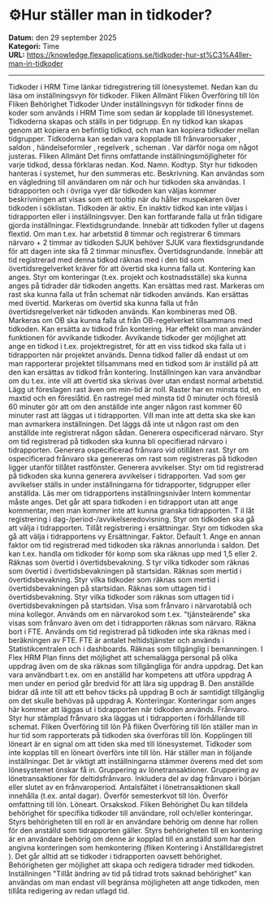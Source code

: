 # ⚙️Hur ställer man in tidkoder?

**Datum:** den 29 september 2025  
**Kategori:** Time  
**URL:** https://knowledge.flexapplications.se/tidkoder-hur-st%C3%A4ller-man-in-tidkoder

---

Tidkoder i HRM Time länkar tidregistrering till lönesystemet. Nedan kan du läsa om inställningsvyn för tidkoder.
Fliken Allmänt
Fliken Överföring till lön
Fliken Behörighet
Tidkoder
Under inställningsvyn för tidkoder finns de koder som används i HRM Time som sedan är kopplade till lönesystemet. Tidkoderna skapas och ställs in per tidgrupp.
En ny tidkod kan skapas genom att kopiera en befintlig tidkod, och man kan kopiera tidkoder mellan tidgrupper.
Tidkoderna kan sedan vara kopplade till
frånvaroorsaker
,
saldon
,
händelseformler
,
regelverk
,
scheman
. Var därför noga om något justeras.
Fliken Allmänt
Det finns omfattande inställningsmöjligheter för varje tidkod, dessa förklaras nedan.
Kod.
Namn.
Kodtyp.
Styr hur tidkoden hanteras i systemet, hur den summeras etc.
Beskrivning.
Kan användas som en vägledning till användaren om när och hur tidkoden ska användas. I tidrapporten och i övriga vyer där tidkoden kan väljas kommer beskrivningen att visas som ett tooltip när du håller muspekaren över tidkoden i söklistan.
Tidkoden är aktiv.
En inaktiv tidkod kan inte väljas i tidrapporten eller i inställningsvyer. Den kan fortfarande falla ut från tidigare gjorda inställningar.
Flextidsgrundande.
Innebär att tidkoden fyller ut dagens flextid. Om man t.ex. har arbetstid 8 timmar och registrerar 6 timmars närvaro + 2 timmar av tidkoden SJUK behöver SJUK vara flextidsgrundande för att dagen inte ska få 2 timmar minusflex.
Övertidsgrundande.
Innebär att tid registrerad med denna tidkod räknas med i den tid som övertidsregelverket kräver för att övertid ska kunna falla ut.
Kontering kan anges.
Styr om konteringar (t.ex. projekt och kostnadsställe) ska kunna anges på tidrader där tidkoden angetts.
Kan ersättas med rast.
Markeras om rast ska kunna falla ut från schemat när tidkoden används.
Kan ersättas med övertid.
Markeras om övertid ska kunna falla ut från övertidsregelverket när tidkoden används.
Kan kombineras med OB.
Markeras om OB ska kunna falla ut från OB-regelverket tillsammans med tidkoden.
Kan ersätta av tidkod från kontering.
Har effekt om man använder funktionen för avvikande tidkoder. Avvikande tidkoder ger möjlighet att ange en tidkod i t.ex. projektregistret, för att en viss tidkod ska falla ut i tidrapporten när projektet används. Denna tidkod faller då endast ut om man rapporterar projektet tillsammans med en tidkod som är inställd på att den kan ersättas av tidkod från kontering.
Inställningen kan vara användbar om du t.ex. inte vill att övertid ska skrivas över utan endast normal arbetstid.
Lägg ut föreslagen rast även om min-tid är noll.
Raster har en minsta tid, en maxtid och en föreslåtid. En rastregel med minsta tid 0 minuter och föreslå 60 minuter gör att om den anställde inte anger någon rast kommer 60 minuter rast att läggas ut i tidrapporten. Vill man inte att detta ska ske kan man avmarkera inställningen. Det läggs då inte ut någon rast om den anställde inte registrerat någon sådan.
Generera ospecificerad närvaro.
Styr om tid registrerad på tidkoden ska kunna bli opecifierad närvaro i tidrapporten.
Generera ospecificerad frånvaro vid otillåten rast.
Styr om ospecificerad frånvaro ska genereras om rast som registreras på tidkoden ligger utanför tillåtet rastfönster.
Generera avvikelser.
Styr om tid registrerad på tidkoden ska kunna generera avvikelser i tidrapporten. Vad som ger avvikelser ställs in under inställningarna för tidrapporter, tidgrupper eller anställda.
Läs mer om tidrapportens inställningsnivåer
Intern kommentar måste anges.
Det går att spara tidkoden i en tidrapport utan att ange kommentar, men man kommer inte att kunna granska tidrapporten.
T
il
låt registrering i dag-/period-/avvikelseredovisning.
Styr om tidkoden ska gå att välja i tidrapporten.
Tillåt registrering i ersättningar.
Styr om tidkoden ska gå att välja i tidrapportens vy Ersättningar.
Faktor.
Default 1. Ange en annan faktor om tid registrerad med tidkoden ska räknas annorlunda i saldon. Det kan t.ex. handla om tidkoder för komp som ska räknas upp med 1,5 eller 2.
Räknas som övertid i övertidsbevakning.
S
tyr vilka tidkoder som räknas som övertid i övertidsbevakningen på startsidan.
Räknas som mertid i övertidsbevakning.
Styr vilka tidkoder som räknas som mertid i övertidsbevakningen på startsidan.
Räknas som uttagen tid i övertidsbevakning.
Styr vilka tidkoder som räknas som uttagen tid i övertidsbevakningen på startsidan.
Visa som frånvaro i närvarotablå och mina kollegor.
Används om en närvarokod som t.ex. "tjänsteärende" ska visas som frånvaro även om det i tidrapporten räknas som närvaro.
Räkna bort i FTE.
Används om tid registrerad på tidkoden inte ska räknas med i beräkningen av FTE.
FTE är antalet heltidstjänster och används i Statistikcentralen och i dashboards.
Räknas som tillgänglig i bemanningen.
I Flex HRM Plan finns det möjlighet att schemalägga personal på olika uppdrag även om de ska räknas som tillgängliga för andra uppdrag. Det kan vara användbart t.ex. om en anställd har kompetens att utföra uppdrag A men under en period går bredvid för att lära sig uppdrag B. Den anställde bidrar då inte till att ett behov täcks på uppdrag B och är samtidigt tillgänglig om det skulle behövas på uppdrag A.
Konteringar.
Konteringar som anges här kommer att läggas ut i tidrapporten när tidkoden används.
Frånvaro.
Styr hur stämplad frånvaro ska läggas ut i tidrapporten i förhållande till schemat.
Fliken
Överföring till lön
På fliken Överföring till lön ställer man in hur tid som rapporterats på tidkoden ska överföras till lön. Kopplingen till löneart är en signal om att tiden ska med till lönesystemet. Tidkoder som inte kopplas till en löneart överförs inte till lön.
Här ställer man in följande inställningar. Det är viktigt att inställningarna stämmer överens med det som lönesystemet önskar få in.
Gruppering av lönetransaktioner.
Gruppering av lönetransaktioner för deltidsfrånvaro.
Inkludera del av dag frånvaro i början eller slutet av en frånvaroperiod.
Antalsfältet i lönetransaktionen skall innehålla (t.ex. antal dagar).
Överför semesterkvot till lön.
Överför omfattning till lön.
Löneart.
Orsakskod.
Fliken Behörighet
Du kan tilldela behörighet för specifika tidkoder till användare, roll och/eller konteringar.
Styrs behörigheten till en roll är en användare behörig om denne har rollen för den anställd som tidrapporten gäller.
Styrs behörigheten till en kontering är en användare behörig om denne är kopplad till en anställd som har den angivna konteringen som hemkontering (fliken
Kontering
i
Anställdaregistret
).
Det går alltid att se tidkoder i tidrapporten oavsett behörighet. Behörigheten ger möjlighet att skapa och redigera tidrader med tidkoden. Inställningen "Tillåt ändring av tid på tidrad trots saknad behörighet" kan användas om man endast vill begränsa möjligheten att ange tidkoden, men tillåta redigering av redan utlagd tid.
